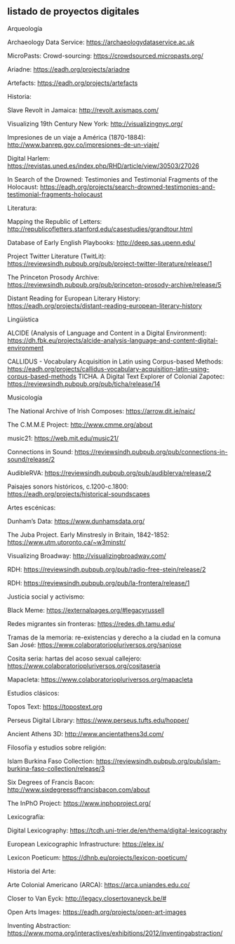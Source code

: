 ## listado de proyectos digitales 

Arqueología 

Archaeology Data Service: https://archaeologydataservice.ac.uk 

MicroPasts: Crowd-sourcing: https://crowdsourced.micropasts.org/ 

Ariadne: https://eadh.org/projects/ariadne 

Artefacts: https://eadh.org/projects/artefacts 

Historia: 

Slave Revolt in Jamaica: http://revolt.axismaps.com/  

Visualizing 19th Century New York: http://visualizingnyc.org/ 

Impresiones de un viaje a América (1870-1884): http://www.banrep.gov.co/impresiones-de-un-viaje/ 

Digital Harlem: https://revistas.uned.es/index.php/RHD/article/view/30503/27026 

In Search of the Drowned: Testimonies and Testimonial Fragments of the Holocaust: https://eadh.org/projects/search-drowned-testimonies-and-testimonial-fragments-holocaust 

Literatura: 

Mapping the Republic of Letters:  http://republicofletters.stanford.edu/casestudies/grandtour.html 

Database of Early English Playbooks: http://deep.sas.upenn.edu/  

Project Twitter Literature (TwitLit): https://reviewsindh.pubpub.org/pub/project-twitter-literature/release/1 

The Princeton Prosody Archive: https://reviewsindh.pubpub.org/pub/princeton-prosody-archive/release/5  

Distant Reading for European Literary History: https://eadh.org/projects/distant-reading-european-literary-history 

Lingüística 

ALCIDE (Analysis of Language and Content in a Digital Environment): https://dh.fbk.eu/projects/alcide-analysis-language-and-content-digital-environment 

CALLIDUS - Vocabulary Acquisition in Latin using Corpus-based Methods: https://eadh.org/projects/callidus-vocabulary-acquisition-latin-using-corpus-based-methods TICHA. A Digital Text Explorer of Colonial Zapotec: https://reviewsindh.pubpub.org/pub/ticha/release/14  

Musicología 

The National Archive of Irish Composes: https://arrow.dit.ie/naic/ 

The C.M.M.E Project: http://www.cmme.org/about 

music21: https://web.mit.edu/music21/ 

Connections in Sound: https://reviewsindh.pubpub.org/pub/connections-in-sound/release/2 

AudibleRVA: https://reviewsindh.pubpub.org/pub/audiblerva/release/2 

Paisajes sonors históricos, c.1200-c.1800: https://eadh.org/projects/historical-soundscapes  

Artes escénicas:  

Dunham’s Data: https://www.dunhamsdata.org/ 

The Juba Project. Early Minstresly in Britain, 1842-1852: https://www.utm.utoronto.ca/~w3minstr/ 

Visualizing Broadway: http://visualizingbroadway.com/ 

RDH: https://reviewsindh.pubpub.org/pub/radio-free-stein/release/2  

RDH: https://reviewsindh.pubpub.org/pub/la-frontera/release/1  

Justicia social y activismo: 

Black Meme: https://externalpages.org/#legacyrussell 

Redes migrantes sin fronteras: https://redes.dh.tamu.edu/  

Tramas de la memoria: re-existencias y derecho a la ciudad en la comuna San José: https://www.colaboratoriopluriversos.org/sanjose 

Cosita seria: hartas del acoso sexual callejero: https://www.colaboratoriopluriversos.org/cositaseria 

Mapacleta: https://www.colaboratoriopluriversos.org/mapacleta 

 

Estudios clásicos:  

Topos Text: https://topostext.org 

Perseus Digital Library: https://www.perseus.tufts.edu/hopper/ 

Ancient Athens 3D: http://www.ancientathens3d.com/ 

Filosofía y estudios sobre religión: 

Islam Burkina Faso Collection: https://reviewsindh.pubpub.org/pub/islam-burkina-faso-collection/release/3 

Six Degrees of Francis Bacon: http://www.sixdegreesoffrancisbacon.com/about  

The InPhO Project: https://www.inphoproject.org/  

Lexicografía:  

Digital Lexicography: https://tcdh.uni-trier.de/en/thema/digital-lexicography 

European Lexicographic Infrastructure: https://elex.is/  

Lexicon Poeticum: https://dhnb.eu/projects/lexicon-poeticum/  

Historia del Arte:  

Arte Colonial Americano (ARCA): https://arca.uniandes.edu.co/  

Closer to Van Eyck: http://legacy.closertovaneyck.be/# 

Open Arts Images: https://eadh.org/projects/open-art-images 

Inventing Abstraction: https://www.moma.org/interactives/exhibitions/2012/inventingabstraction/  

 
